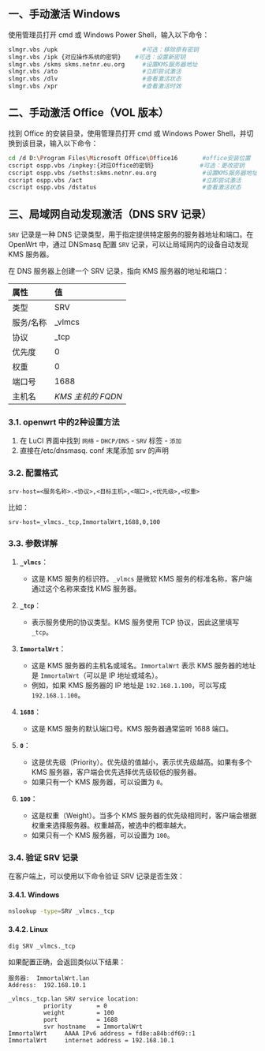 ## 一、手动激活 Windows

使用管理员打开 cmd 或 Windows Power Shell，输入以下命令：

```bash
slmgr.vbs /upk                        #可选：移除原有密钥
slmgr.vbs /ipk {对应操作系统的密钥}    #可选：设置新密钥
slmgr.vbs /skms skms.netnr.eu.org     #设置KMS服务器地址
slmgr.vbs /ato                        #立即尝试激活
slmgr.vbs /dlv                        #查看激活状态
slmgr.vbs /xpr                        #查看激活时效
```

## 二、手动激活 Office（VOL 版本）

找到 Office 的安装目录，使用管理员打开 cmd 或 Windows Power Shell，并切换到该目录，输入以下命令：

```bash
cd /d D:\Program Files\Microsoft Office\Office16       #office安装位置
cscript ospp.vbs /inpkey:{对应Office的密钥}             #可选：更改密钥
cscript ospp.vbs /sethst:skms.netnr.eu.org             #设置KMS服务器地址
cscript ospp.vbs /act                                  #立即尝试激活
cscript ospp.vbs /dstatus                              #查看激活状态
```

## 三、局域网自动发现激活（DNS SRV 记录）

`SRV` 记录是一种 DNS 记录类型，用于指定提供特定服务的服务器地址和端口。在 OpenWrt 中，通过 DNSmasq 配置 `SRV` 记录，可以让局域网内的设备自动发现 KMS 服务器。

在 DNS 服务器上创建一个 SRV 记录，指向 KMS 服务器的地址和端口：

| 属性      | 值                |
| :-------- | :---------------- |
| 类型      | SRV               |
| 服务/名称 | _vlmcs            |
| 协议      | _tcp              |
| 优先度    | 0                 |
| 权重      | 0                 |
| 端口号    | 1688              |
| 主机名    | *KMS 主机的 FQDN* |

### 3.1. openwrt 中的2种设置方法

1. 在 LuCI 界面中找到 `网络` - `DHCP/DNS` - `SRV` 标签 - `添加`
2. 直接在/etc/dnsmasq. conf 末尾添加 srv 的声明

### 3.2. 配置格式

```plaintext
srv-host=<服务名称>.<协议>,<目标主机>,<端口>,<优先级>,<权重>
```

比如：

```plaintext
srv-host=_vlmcs._tcp,ImmortalWrt,1688,0,100
```

### 3.3. 参数详解

1. **`_vlmcs`**：
   
   + 这是 KMS 服务的标识符。`_vlmcs` 是微软 KMS 服务的标准名称，客户端通过这个名称来查找 KMS 服务器。
   
2. **`_tcp`**：

   + 表示服务使用的协议类型。KMS 服务使用 TCP 协议，因此这里填写 `_tcp`。

3. **`ImmortalWrt`**：

   + 这是 KMS 服务器的主机名或域名。`ImmortalWrt` 表示 KMS 服务器的地址是 `ImmortalWrt`（可以是 IP 地址或域名）。
   + 例如，如果 KMS 服务器的 IP 地址是 `192.168.1.100`，可以写成 `192.168.1.100`。

4. **`1688`**：

   + 这是 KMS 服务的默认端口号。KMS 服务器通常监听 1688 端口。

5. **`0`**：

   + 这是优先级（Priority）。优先级的值越小，表示优先级越高。如果有多个 KMS 服务器，客户端会优先选择优先级较低的服务器。
   + 如果只有一个 KMS 服务器，可以设置为 `0`。

6. **`100`**：

   + 这是权重（Weight）。当多个 KMS 服务器的优先级相同时，客户端会根据权重来选择服务器。权重越高，被选中的概率越大。
   + 如果只有一个 KMS 服务器，可以设置为 `100`。

### 3.4. 验证 SRV 记录

在客户端上，可以使用以下命令验证 SRV 记录是否生效：

#### 3.4.1. Windows

```bash
nslookup -type=SRV _vlmcs._tcp
```

#### 3.4.2. Linux

```bash
dig SRV _vlmcs._tcp
```

如果配置正确，会返回类似以下结果：

```plaintext
服务器:  ImmortalWrt.lan
Address:  192.168.10.1

_vlmcs._tcp.lan SRV service location:
          priority       = 0
          weight         = 100
          port           = 1688
          svr hostname   = ImmortalWrt
ImmortalWrt     AAAA IPv6 address = fd8e:a84b:df69::1
ImmortalWrt     internet address = 192.168.10.1
```
